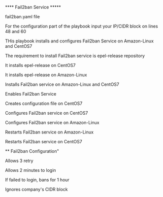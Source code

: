 **** Fail2ban Service *****

fail2ban.yaml file

For the configuration part of the playbook input your IP/CIDR block on lines 48 and 60

THis playbook installs and configures Fail2ban Service on Amazon-Linux and CentOS7


The requirement to install Fail2ban service is epel-release repository

It installs epel-release on CentOS7

It installs epel-release on Amazon-Linux

Installs Fail2ban service on Amazon-Linux and CentOS7

Enables Fail2ban Service

Creates configuration file on CentOS7

Configures Fail2ban service on CentOS7

Configures Fail2ban service on Amazon-Linux

Restarts Fail2ban service on Amazon-Linux

Restarts Fail2ban service on CentOS7



** Fail2ban Configuration"


Allows 3 retry

Allows 2 minutes to login

If failed to login, bans for 1 hour

Ignores company's CIDR block

